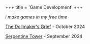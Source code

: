 +++
title = 'Game Development'
+++

*i make games in my free time*

[The Dollmaker's Grief](https://codestallion.itch.io/the-dollmakers-grief) - October 2024

[Serpentine Tower](https://codestallion.itch.io/serpentine-tower) - September 2024
